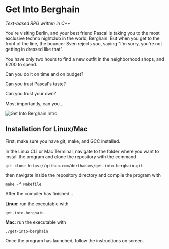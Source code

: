 # Get Into Berghain

*Text-based RPG written in C++*

You're visiting Berlin, and your best friend Pascal is taking you to the most 
exclusive techno nightclub in the world, Berghain. But when you get to the front of the line, the bouncer Sven rejects you, saying "I'm sorry,
you're not getting in dressed like that".

You have only two hours to find a new outfit in the neighborhood shops, and 
&euro;200 to spend.

Can you do it on time and on budget?

Can you trust Pascal's taste?

Can you trust your own?

Most importantly, can you...

![Get Into Berghain Intro](https://github.com/derthadams/get-into-berghain/blob/master/images/berghain_intro.jpg)

## Installation for Linux/Mac

First, make sure you have git, make, and GCC installed.

In the Linux CLI or Mac Terminal, navigate to the folder where you want to install the program and clone the repository with the command

    git clone https://github.com/derthadams/get-into-berghain.git

then navigate inside the repository directory and compile the program with

    make -f Makefile
    
After the compiler has finished...

**Linux**: run the executable with

    get-into-berghain
    
**Mac**: run the executable with

    ./get-into-berghain

Once the program has launched, follow the instructions on screen.